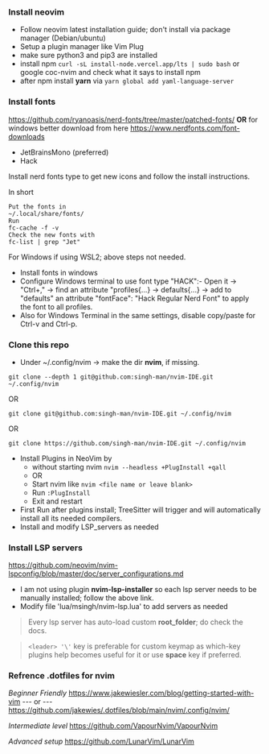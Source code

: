 ### Install neovim
- Follow neovim latest installation guide; don't install via package manager (Debian/ubuntu)
- Setup a plugin manager like Vim Plug
- make sure python3 and pip3 are installed
- install npm ```curl -sL install-node.vercel.app/lts | sudo bash``` or google coc-nvim and check what it says to install npm
- after npm install **yarn** via ```yarn global add yaml-language-server```

### Install fonts
https://github.com/ryanoasis/nerd-fonts/tree/master/patched-fonts/ **OR** for windows better download from here https://www.nerdfonts.com/font-downloads
- JetBrainsMono (preferred)
- Hack

Install nerd fonts type to get new icons and follow the install instructions.

In short
```
Put the fonts in
~/.local/share/fonts/
Run
fc-cache -f -v
Check the new fonts with 
fc-list | grep "Jet"
```
For Windows if using WSL2; above steps not needed.
- Install fonts in windows
- Configure Windows terminal to use font type "HACK":- Open it -> "Ctrl+," -> find an attribute "profiles{...} -> defaults{...} -> add to "defaults" an attribute "fontFace": "Hack Regular Nerd Font" to apply the font to all profiles.
- Also for Windows Terminal in the same settings, disable copy/paste for Ctrl-v and Ctrl-p.

### Clone this repo
- Under ~/.config/nvim -> make the dir **nvim**, if missing.

```git clone --depth 1 git@github.com:singh-man/nvim-IDE.git ~/.config/nvim```

OR

```git clone git@github.com:singh-man/nvim-IDE.git ~/.config/nvim```

OR

```git clone https://github.com/singh-man/nvim-IDE.git ~/.config/nvim```

- Install Plugins in NeoVim by
  - without starting nvim ```nvim --headless +PlugInstall +qall``` 
  - OR
  - Start nvim like ```nvim <file name or leave blank>```
  - Run ```:PlugInstall```
  - Exit and restart
- First Run after plugins install; TreeSitter will trigger and will automatically install all its needed compilers.
- Install and modify LSP_servers as needed

### Install LSP servers
https://github.com/neovim/nvim-lspconfig/blob/master/doc/server_configurations.md
- I am not using plugin **nvim-lsp-installer** so each lsp server needs to be manually installed; follow the above link.
- Modify file 'lua/msingh/nvim-lsp.lua' to add servers as needed

> Every lsp server has auto-load custom **root_folder**; do check the docs.

> ```<leader> '\'``` key is preferable for custom keymap as which-key plugins help becomes useful for it or use **space** key if preferred.

### Refrence .dotfiles for nvim

*Beginner Friendly*
https://www.jakewiesler.com/blog/getting-started-with-vim --- or --- https://github.com/jakewies/.dotfiles/blob/main/nvim/.config/nvim/

*Intermediate level*
https://github.com/VapourNvim/VapourNvim

*Advanced setup*
https://github.com/LunarVim/LunarVim
